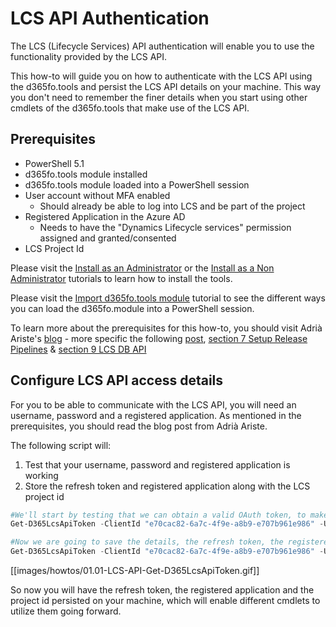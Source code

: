 ﻿# **LCS API Authentication**

The LCS (Lifecycle Services) API authentication will enable you to use the functionality provided by the LCS API.

This how-to will guide you on how to authenticate with the LCS API using the d365fo.tools and persist the LCS API details on your machine. This way you don't need to remember the finer details when you start using other cmdlets of the d365fo.tools that make use of the LCS API.

## **Prerequisites**
* PowerShell 5.1
* d365fo.tools module installed
* d365fo.tools module loaded into a PowerShell session
* User account without MFA enabled
   * Should already be able to log into LCS and be part of the project
* Registered Application in the Azure AD
  * Needs to have the "Dynamics Lifecycle services" permission assigned and granted/consented
* LCS Project Id

Please visit the [Install as an Administrator](https://github.com/d365collaborative/d365fo.tools/wiki/Tutorial-Install-Administrator) or the [Install as a Non Administrator](https://github.com/d365collaborative/d365fo.tools/wiki/Tutorial-Install-Non-Administrator) tutorials to learn how to install the tools.

Please visit the [Import d365fo.tools module](https://github.com/d365collaborative/d365fo.tools/wiki/Tutorial-Import-Module) tutorial to see the different ways you can load the d365fo.module into a PowerShell session.

To learn more about the prerequisites for this how-to, you should visit Adrià Ariste's [blog](https://ariste.info/en) - more specific the following [post](https://ariste.info/en/msdyn365-azure-devops-alm), [section 7 Setup Release Pipelines](https://ariste.info/en/msdyn365-azure-devops-alm/#Setup_Release_Pipelines) & [section 9 LCS DB API](https://ariste.info/en/msdyn365-azure-devops-alm/#LCS_DB_API)

## **Configure LCS API access details**
For you to be able to communicate with the LCS API, you will need an username, password and a registered application. As mentioned in the prerequisites, you should read the blog post from Adrià Ariste.

The following script will:
1. Test that your username, password and registered application is working
2. Store the refresh token and registered application along with the LCS project id

```powershell
#We'll start by testing that we can obtain a valid OAuth token, to make sure our details are correct
Get-D365LcsApiToken -ClientId "e70cac82-6a7c-4f9e-a8b9-e707b961e986" -Username "Lcs-Automation@contoso.com" -Password "fT1DHcLdeTWC9aumugHr" -LcsApiUri "https://lcsapi.lcs.dynamics.com"

#Now we are going to save the details, the refresh token, the registered application and the project id
Get-D365LcsApiToken -ClientId "e70cac82-6a7c-4f9e-a8b9-e707b961e986" -Username "Lcs-Automation@contoso.com" -Password "fT1DHcLdeTWC9aumugHr" -LcsApiUri "https://lcsapi.lcs.dynamics.com" | Set-D365LcsApiConfig -ProjectId "123456789" -ClientId "e70cac82-6a7c-4f9e-a8b9-e707b961e986"
```

[[images/howtos/01.01-LCS-API-Get-D365LcsApiToken.gif]]

So now you will have the refresh token, the registered application and the project id persisted on your machine, which will enable different cmdlets to utilize them going forward.